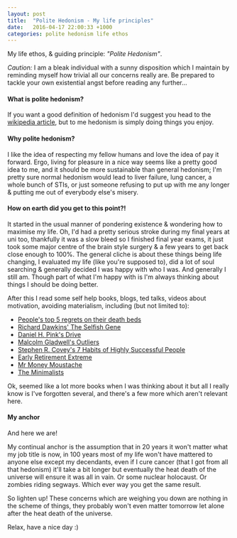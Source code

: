 ```yaml
---
layout: post
title:  "Polite Hedonism - My life principles"
date:   2016-04-17 22:00:33 +1000
categories: polite hedonism life ethos
---
```

My life ethos, & guiding principle: _"Polite Hedonism"_.

_Caution:_ I am a bleak individual with a sunny disposition which I maintain by reminding myself how trivial all our concerns really are. Be prepared to tackle your own existential angst before reading any further...

#### What is polite hedonism?
If you want a good definition of hedonism I'd suggest you head to the [wikipedia article](https://en.wikipedia.org/wiki/Hedonism), but to me hedonism is simply doing things you enjoy.

#### Why polite hedonism?
I like the idea of respecting my fellow humans and love the idea of pay it forward. Ergo, living for pleasure in a nice way seems like a pretty good idea to me, and it should be more sustainable than general hedonism; I'm pretty sure normal hedonism would lead to liver failure, lung cancer, a whole bunch of STIs, or just someone refusing to put up with me any longer & putting me out of everybody else's misery.

#### How on earth did you get to this point?!
It started in the usual manner of pondering existence & wondering how to maximise my life.  Oh, I'd had a pretty serious stroke during my final years at uni too, thankfully it was a slow bleed so I finished final year exams, it just took some major centre of the brain style surgery & a few years to get back close enough to 100%.  The general cliche is about these things being life changing, I evaluated my life (like you're supposed to), did a lot of soul searching & generally decided I was happy with who I was.  And generally I still am. Though part of what I'm happy with is I'm always thinking about things I should be doing better.

After this I read some self help books, blogs, ted talks, videos about motivation, avoiding materialism, including (but not limited to):

* [People's top 5 regrets on their death beds](https://www.youtube.com/watch?v=RZXTMmYfOsc)
* [Richard Dawkins' The Selfish Gene](https://en.wikipedia.org/wiki/The_Selfish_Gene)
* [Daniel H. Pink's Drive](http://www.danpink.com/books/drive/)
* [Malcolm Gladwell's Outliers](http://gladwell.com/outliers/)
* [Stephen R. Covey's 7 Habits of Highly Successful People](https://www.stephencovey.com/7habits/7habits.php)
* [Early Retirement Extreme](http://earlyretirementextreme.com/)
* [Mr Money Moustache](http://www.mrmoneymustache.com/)
* [The Minimalists](http://www.theminimalists.com/)

Ok, seemed like a lot more books when I was thinking about it but all I really know is I've forgotten several, and there's a few more which aren't relevant here.

#### My anchor
And here we are!

My continual anchor is the assumption that in 20 years it won't matter what my job title is now, in 100 years most of my life won't have mattered to anyone else except my decendants, even if I cure cancer (that I got from all that hedonism) it'll take a bit longer but eventually the heat death of the universe will ensure it was all in vain. Or some nuclear holocaust. Or zombies riding segways.  Which ever way you get the same result.

So lighten up!  These concerns which are weighing you down are nothing in the scheme of things, they probably won't even matter tomorrow let alone after the heat death of the universe.

Relax, have a nice day :)

